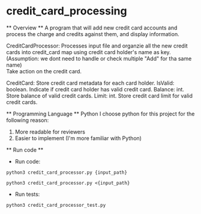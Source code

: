 # credit_card_processing

** Overview ** 
A program that will add new credit card accounts and process the charge and credits against them, and display information. 

CreditCardProcessor:
Processes input file and organzie all the new credit cards into credit_card map using credit card holder's name as key. (Assumption: we dont need to handle or check multiple "Add" for tha same name)  
Take action on the credit card.

CreditCard: 
Store credit card metadata for each card holder. 
IsValid: boolean. Indicate if credit card holder has valid credit card. 
Balance: int. Store balance of valid credit cards. 
Limit: int. Store credit card limit for valid credit cards.

** Programming Language ** 
Python
I choose python for this project for the following reason: 
1. More readable for reviewers  
2. Easier to implement (I'm more familiar with Python)

** Run code ** 
- Run code: 
```
python3 credit_card_processor.py {input_path}

python3 credit_card_processor.py <{input_path}
```

- Run tests:
```
python3 credit_card_processor_test.py   
```





